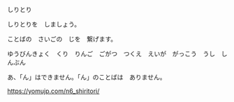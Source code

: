 しりとり

しりとりを　しましょう。

ことばの　さいごの　じを　繋げます。

ゆうびんきょく　くり　りんご　ごがつ　つくえ　えいが　がっこう　うし　しんぶん

あ、「ん」はできません。「ん」のことばは　ありません。

https://yomujp.com/n6_shiritori/
